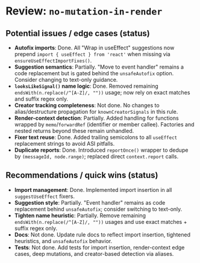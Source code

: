 # Review: `no-mutation-in-render`

## Potential issues / edge cases (status)

- __Autofix imports__: Done. All "Wrap in useEffect" suggestions now prepend `import { useEffect } from 'react'` when missing via `ensureUseEffectImportFixes()`.
- __Suggestion semantics__: Partially. "Move to event handler" remains a code replacement but is gated behind the `unsafeAutofix` option. Consider changing to text-only guidance.
- __`looksLikeSignal()` name logic__: Done. Removed remaining `endsWith(n.replace(/^[A-Z]/, ""))` usage; now rely on exact matches and suffix regex only.
- __Creator tracking completeness__: Not done. No changes to alias/destructure propagation for `knownCreatorSignals` in this rule.
- __Render-context detection__: Partially. Added handling for functions wrapped by `memo`/`forwardRef` (identifier or member callee). Factories and nested returns beyond these remain unhandled.
- __Fixer text reuse__: Done. Added trailing semicolons to all `useEffect` replacement strings to avoid ASI pitfalls.
- __Duplicate reports__: Done. Introduced `reportOnce()` wrapper to dedupe by `(messageId, node.range)`; replaced direct `context.report` calls.

## Recommendations / quick wins (status)

- __Import management__: Done. Implemented import insertion in all `suggestUseEffect` fixers.
- __Suggestion style__: Partially. "Event handler" remains as code replacement behind `unsafeAutofix`; consider switching to text-only.
- __Tighten name heuristic__: Partially. Remove remaining `endsWith(n.replace(/^[A-Z]/, ""))` usages and use exact matches + suffix regex only.
- __Docs__: Not done. Update rule docs to reflect import insertion, tightened heuristics, and `unsafeAutofix` behavior.
- __Tests__: Not done. Add tests for import insertion, render-context edge cases, deep mutations, and creator-based detection via aliases.
